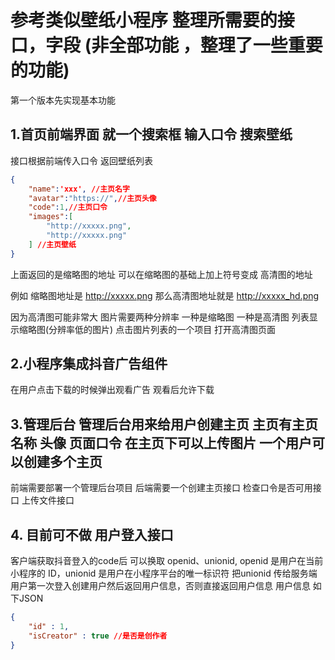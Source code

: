 
# 参考类似壁纸小程序 整理所需要的接口，字段 (非全部功能 ，整理了一些重要的功能)

  第一个版本先实现基本功能 

## 1.首页前端界面 就一个搜索框 输入口令 搜索壁纸

接口根据前端传入口令 返回壁纸列表 

``` JSON
{
    "name":'xxx', //主页名字
    "avatar":"https://",//主页头像 
    "code":1,//主页口令
    "images":[
        "http://xxxxx.png",
        "http://xxxxx.png"
    ] //主页壁纸
}
```
上面返回的是缩略图的地址 可以在缩略图的基础上加上符号变成 高清图的地址 

例如 缩略图地址是 http://xxxxx.png 那么高清图地址就是 http://xxxxx_hd.png

因为高清图可能非常大 图片需要两种分辨率 一种是缩略图 一种是高清图 列表显示缩略图(分辨率低的图片) 点击图片列表的一个项目 打开高清图页面


## 2.小程序集成抖音广告组件
在用户点击下载的时候弹出观看广告 观看后允许下载

## 3.管理后台 管理后台用来给用户创建主页 主页有主页名称 头像 页面口令 在主页下可以上传图片 一个用户可以创建多个主页
前端需要部署一个管理后台项目 后端需要一个创建主页接口 检查口令是否可用接口 上传文件接口 

## 4. 目前可不做 用户登入接口 
客户端获取抖音登入的code后 可以换取 openid、unionid, openid 是用户在当前小程序的 ID，unionid 是用户在小程序平台的唯一标识符 把unionid
传给服务端 用户第一次登入创建用户然后返回用户信息，否则直接返回用户信息 用户信息 如下JSON
``` JSON
{
    "id" : 1,
    "isCreator" : true //是否是创作者
}
```






